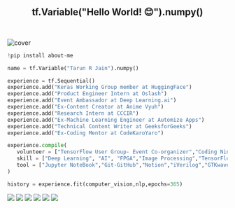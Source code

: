 
<div align="center">
   <h2> tf.Variable("Hello World! 😊").numpy() </h2>
   <br />
</div>

![cover](https://user-images.githubusercontent.com/66197713/215348768-2bb38f55-743d-4e42-ab81-26a71782fe9c.png)

```py
!pip install about-me

name = tf.Variable("Tarun R Jain").numpy()

experience = tf.Sequential()
experience.add("Keras Working Group member at HuggingFace")
experience.add("Product Engineer Intern at Oslash")
experience.add("Event Ambassador at Deep Learning.ai")
experience.add("Ex-Content Creator at Anime Vyuh")
experience.add("Research Intern at CCCIR")
experience.add("Ex-Machine Learning Engineer at Automize Apps")
experience.add("Technical Content Writer at GeeksforGeeks")
experience.add("Ex-Coding Mentor at CodeKaroYaro")

experience.compile(
   volunteer = ["TensorFlow User Group- Event Co-organizer","Coding Ninjas Campus Ambassdor"],
   skill = ["Deep Learning", "AI", "FPGA","Image Processing","TensorFlow","PyTorch","OpenVino","Django","Flask"],
   tool = ["Jupyter NoteBook","Git-GitHub","Notion","iVerilog","GTKwave","ChatGPT","WordPress","Docker"],
)

history = experience.fit(computer_vision,nlp,epochs=365)
```
[![](https://img.shields.io/badge/Twitter-1DA1F2?style=for-the-badge&logo=twitter&logoColor=blue)](https://twitter.com/TRJ_0751)
[![](https://img.shields.io/badge/Kaggle-00FF00?style=for-the-badge&logo=Kaggle&logoColor=black)](https://www.kaggle.com/tarundalal)
[![](https://img.shields.io/badge/-LeetCode-FFA116?style=for-the-badge&logo=LeetCode&logoColor=black)](https://leetcode.com/trjflash75/)
[![](https://img.shields.io/badge/Medium-12100E?style=for-the-badge&logo=medium&logoColor=white)](https://medium.com/@jaintarun7)
[![](https://img.shields.io/badge/HuggingFace-3C2ABE?style=for-the-badge&logo=huggingface&logoColor=black)](https://huggingface.co/lucifertrj)
[![](https://img.shields.io/badge/Linkedin-1DA1F2?style=for-the-badge&logo=linkedin&logoColor=dark-blue)](https://linkedin.com/in/jaintarun75)

